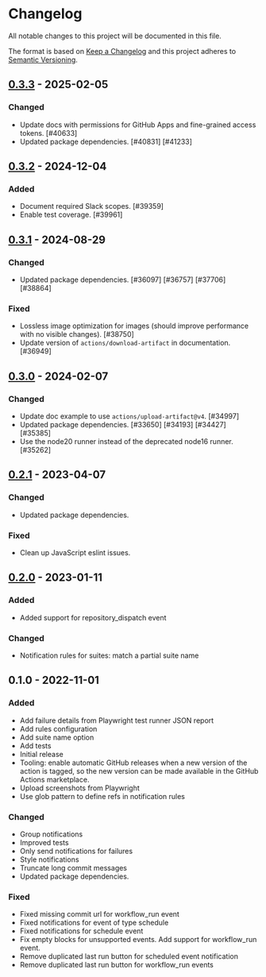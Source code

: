 # Changelog

All notable changes to this project will be documented in this file.

The format is based on [Keep a Changelog](https://keepachangelog.com/en/1.0.0/)
and this project adheres to [Semantic Versioning](https://semver.org/spec/v2.0.0.html).

## [0.3.3] - 2025-02-05
### Changed
- Update docs with permissions for GitHub Apps and fine-grained access tokens. [#40633]
- Updated package dependencies. [#40831] [#41233]

## [0.3.2] - 2024-12-04
### Added
- Document required Slack scopes. [#39359]
- Enable test coverage. [#39961]

## [0.3.1] - 2024-08-29
### Changed
- Updated package dependencies. [#36097] [#36757] [#37706] [#38864]

### Fixed
- Lossless image optimization for images (should improve performance with no visible changes). [#38750]
- Update version of `actions/download-artifact` in documentation. [#36949]

## [0.3.0] - 2024-02-07
### Changed
- Update doc example to use `actions/upload-artifact@v4`. [#34997]
- Updated package dependencies. [#33650] [#34193] [#34427] [#35385]
- Use the node20 runner instead of the deprecated node16 runner. [#35262]

## [0.2.1] - 2023-04-07
### Changed
- Updated package dependencies.

### Fixed
- Clean up JavaScript eslint issues.

## [0.2.0] - 2023-01-11
### Added
- Added support for repository_dispatch event

### Changed
- Notification rules for suites: match a partial suite name

## 0.1.0 - 2022-11-01
### Added
- Add failure details from Playwright test runner JSON report
- Add rules configuration
- Add suite name option
- Add tests
- Initial release
- Tooling: enable automatic GitHub releases when a new version of the action is tagged, so the new version can be made available in the GitHub Actions marketplace.
- Upload screenshots from Playwright
- Use glob pattern to define refs in notification rules

### Changed
- Group notifications
- Improved tests
- Only send notifications for failures
- Style notifications
- Truncate long commit messages
- Updated package dependencies.

### Fixed
- Fixed missing commit url for workflow_run event
- Fixed notifications for event of type schedule
- Fixed notifications for schedule event
- Fix empty blocks for unsupported events. Add support for workflow_run event.
- Remove duplicated last run button for scheduled event notification
- Remove duplicated last run button for workflow_run events

[0.3.3]: https://github.com/Automattic/action-test-results-to-slack/compare/v0.3.2...v0.3.3
[0.3.2]: https://github.com/Automattic/action-test-results-to-slack/compare/v0.3.1...v0.3.2
[0.3.1]: https://github.com/Automattic/action-test-results-to-slack/compare/v0.3.0...v0.3.1
[0.3.0]: https://github.com/Automattic/action-test-results-to-slack/compare/v0.2.1...v0.3.0
[0.2.1]: https://github.com/Automattic/action-test-results-to-slack/compare/v0.2.0...v0.2.1
[0.2.0]: https://github.com/Automattic/action-test-results-to-slack/compare/v0.1.0...v0.2.0
